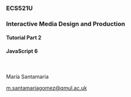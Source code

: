 ### ECS521U
### Interactive Media Design and Production

#### Tutorial Part 2
#### JavaScript 6
</br></br>
María Santamaría

m.santamariagomez@qmul.ac.uk

